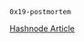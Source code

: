 `0x19-postmortem`


[Hashnode Article](https://mlbro.hashnode.dev/devops-postmortem-when-the-ops-is-down)
